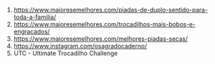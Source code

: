 1. https://www.maioresemelhores.com/piadas-de-duplo-sentido-para-toda-a-familia/
2. https://www.maioresemelhores.com/trocadilhos-mais-bobos-e-engracados/
3. https://www.maioresemelhores.com/melhores-piadas-secas/
4. https://www.instagram.com/osagradocaderno/
5. UTC - Ultimate Trocadilho Challenge
